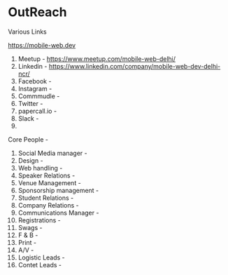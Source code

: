 # OutReach
Various Links 

https://mobile-web.dev

1. Meetup - https://www.meetup.com/mobile-web-delhi/
2. Linkedin - https://www.linkedin.com/company/mobile-web-dev-delhi-ncr/
3. Facebook - 
4. Instagram - 
5. Commmudle - 
6. Twitter - 
7. papercall.io -
8. Slack - 
9.


Core People - 
1. Social Media manager - 
2. Design -
3. Web handling -
4. Speaker Relations -
5. Venue Management -
6. Sponsorship management -
7. Student Relations -
8. Company Relations -
9. Communications Manager -
10. Registrations -
11. Swags - 
12. F & B -
13. Print -
14. A/V -
15. Logistic Leads -
16. Contet Leads -
